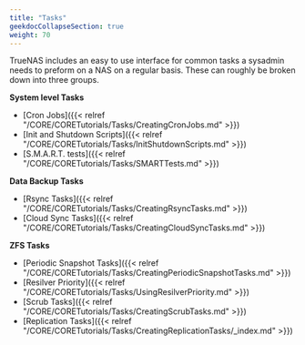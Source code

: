 ```yaml
---
title: "Tasks"
geekdocCollapseSection: true
weight: 70
---
```


TrueNAS includes an easy to use interface for common tasks a sysadmin needs to preform on a NAS on a regular basis.  These can roughly be broken down into three groups.

**System level Tasks**
* [Cron Jobs]({{< relref "/CORE/CORETutorials/Tasks/CreatingCronJobs.md" >}})
* [Init and Shutdown Scripts]({{< relref "/CORE/CORETutorials/Tasks/InitShutdownScripts.md" >}})
* [S.M.A.R.T. tests]({{< relref "/CORE/CORETutorials/Tasks/SMARTTests.md" >}})

**Data Backup Tasks**
* [Rsync Tasks]({{< relref "/CORE/CORETutorials/Tasks/CreatingRsyncTasks.md" >}})
* [Cloud Sync Tasks]({{< relref "/CORE/CORETutorials/Tasks/CreatingCloudSyncTasks.md" >}})

**ZFS Tasks**
* [Periodic Snapshot Tasks]({{< relref "/CORE/CORETutorials/Tasks/CreatingPeriodicSnapshotTasks.md" >}})
* [Resilver Priority]({{< relref "/CORE/CORETutorials/Tasks/UsingResilverPriority.md" >}})
* [Scrub Tasks]({{< relref "/CORE/CORETutorials/Tasks/CreatingScrubTasks.md" >}})
* [Replication Tasks]({{< relref "/CORE/CORETutorials/Tasks/CreatingReplicationTasks/_index.md" >}})